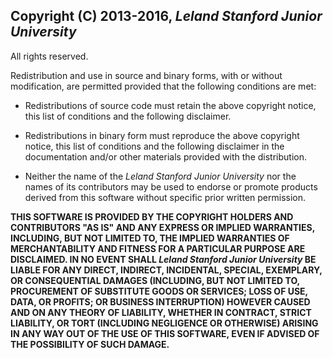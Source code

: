 ## Copyright (C) 2013-2016, _Leland Stanford Junior University_
All rights reserved.

Redistribution and use in source and binary forms, with or without modification, are permitted provided that the following conditions are met:

- Redistributions of source code must retain the above copyright notice, this list of conditions and the following disclaimer.

- Redistributions in binary form must reproduce the above copyright notice, this list of conditions and the following disclaimer in the documentation and/or other materials provided with the distribution.

- Neither the name of the _Leland Stanford Junior University_ nor the names of its contributors may be used to endorse or promote products derived from this software without specific prior written permission.

**THIS SOFTWARE IS PROVIDED BY THE COPYRIGHT HOLDERS AND CONTRIBUTORS "AS IS" AND ANY EXPRESS OR IMPLIED WARRANTIES, INCLUDING, BUT NOT LIMITED TO, THE IMPLIED WARRANTIES OF MERCHANTABILITY AND FITNESS FOR A PARTICULAR PURPOSE ARE DISCLAIMED. IN NO EVENT SHALL _Leland Stanford Junior University_ BE LIABLE FOR ANY DIRECT, INDIRECT, INCIDENTAL, SPECIAL, EXEMPLARY, OR CONSEQUENTIAL DAMAGES (INCLUDING, BUT NOT LIMITED TO, PROCUREMENT OF SUBSTITUTE GOODS OR SERVICES; LOSS OF USE, DATA, OR PROFITS; OR BUSINESS INTERRUPTION) HOWEVER CAUSED AND ON ANY THEORY OF LIABILITY, WHETHER IN CONTRACT, STRICT LIABILITY, OR TORT (INCLUDING NEGLIGENCE OR OTHERWISE) ARISING IN ANY WAY OUT OF THE USE OF THIS SOFTWARE, EVEN IF ADVISED OF THE POSSIBILITY OF SUCH DAMAGE.**